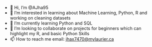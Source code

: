 - 👋 Hi, I’m @AJha95
- 👀 I’m interested in learning about Machine Learning, Python, R and working on cleaning datasets
- 🌱 I’m currently learning Python and SQL
- 💞️ I’m looking to collaborate on projects for beginners which can highlight my R, and basic Python Skills 
- 📫 How to reach me email: jhax7470@mylaurier.ca

<!---
AJha95/AJha95 is a ✨ special ✨ repository because its `README.md` (this file) appears on your GitHub profile.
You can click the Preview link to take a look at your changes.
--->

